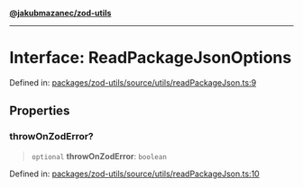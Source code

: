 [**@jakubmazanec/zod-utils**](../README.md)

---

# Interface: ReadPackageJsonOptions

Defined in:
[packages/zod-utils/source/utils/readPackageJson.ts:9](https://github.com/jakubmazanec/tools/blob/acfa246dbb1035f65efb7fa114167a3cbefca108/packages/zod-utils/source/utils/readPackageJson.ts#L9)

## Properties

### throwOnZodError?

> `optional` **throwOnZodError**: `boolean`

Defined in:
[packages/zod-utils/source/utils/readPackageJson.ts:10](https://github.com/jakubmazanec/tools/blob/acfa246dbb1035f65efb7fa114167a3cbefca108/packages/zod-utils/source/utils/readPackageJson.ts#L10)
